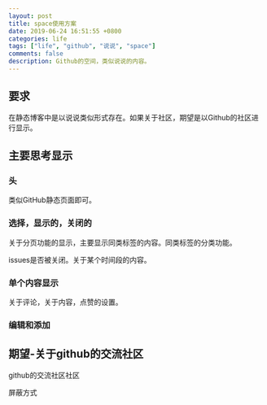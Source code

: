 ```yaml
---
layout: post
title: space使用方案 
date: 2019-06-24 16:51:55 +0800 
categories: life 
tags: ["life", "github", "说说", "space"]
comments: false
description: Github的空间，类似说说的内容。
---
```


## 要求

在静态博客中是以说说类似形式存在。如果关于社区，期望是以Github的社区进行显示。

## 主要思考显示

### 头

类似GitHub静态页面即可。

### 选择，显示的，关闭的

关于分页功能的显示，主要显示同类标签的内容。同类标签的分类功能。

issues是否被关闭。关于某个时间段的内容。

### 单个内容显示

关于评论，关于内容，点赞的设置。

### 编辑和添加

## 期望-关于github的交流社区

github的交流社区社区

屏蔽方式

